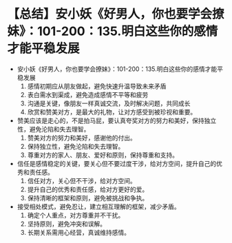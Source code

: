 # 【总结】安小妖《好男人，你也要学会撩妹》：101-200：135.明白这些你的感情才能平稳发展

-   安小妖《好男人，你也要学会撩妹》：101-200：135.明白这些你的感情才能平稳发展
    1.  感情初期应从朋友做起，避免快速升温导致未来矛盾
    2.  表白需水到渠成，避免造成感情不平等和疲劳
    3.  沟通是关键，像朋友一样真诚交流，及时解决问题，共同成长
    4.  欣赏和赞美对方，是最大的礼物，让对方感受到被珍视和重要。
-   赞美应该是走心的，不是拍马屁，要认真夸奖对方的努力和美好，保持独立性，避免沦陷和失去理智。
    1.  赞美对方的努力和美好，感谢他的付出。
    2.  保持独立性，避免沦陷和失去理智。
    3.  尊重对方的家人、朋友、爱好和原则，保持尊重和支持。
-   信任是感情稳定的关键，要关心但不要过度干涉，给对方空间，提升自己的优秀和责任感。
    1.  信任对方，关心但不干涉，给对方空间。
    2.  提升自己的优秀和责任感，给对方更好的爱。
    3.  保持清晰的框架和原则，避免被挑战和争执。
-   接受相处模式，避免忍让，建立相互理解的框架，减少矛盾。
    1.  确定个人重点，对方尊重并不干扰。
    2.  坚持原则，避免冲突和误解。
    3.  长期关系需用心经营，真诚维持感情。